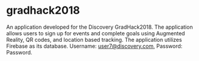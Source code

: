 # gradhack2018
An application developed for the Discovery GradHack2018. The application allows users to sign up for events and complete goals using Augmented Reality, QR codes, and location based tracking. The application utilizes Firebase as its database. Username: user7@discovery.com, Password: Password. 
